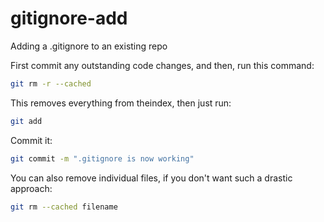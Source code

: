 # gitignore-add
Adding a .gitignore to an existing repo

First commit any outstanding code changes, and then, run this command:
```sh
git rm -r --cached
```
This removes everything from theindex, then just run:
```sh
git add
```
Commit it:
```sh
git commit -m ".gitignore is now working"
```
You can also remove individual files, if you don't want such a drastic approach:
```sh
git rm --cached filename
```
